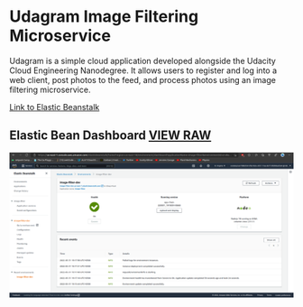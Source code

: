 # Udagram Image Filtering Microservice

Udagram is a simple cloud application developed alongside the Udacity Cloud Engineering Nanodegree. It allows users to register and log into a web client, post photos to the feed, and process photos using an image filtering microservice.

[Link to Elastic Beanstalk](http://image-filter-dev.us-east-1.elasticbeanstalk.com)

## Elastic Bean Dashboard [VIEW RAW](./screenshot/eb_screenshot.png)
![](./screenshot/eb_screenshot.png "Elastic bean Screenshot")